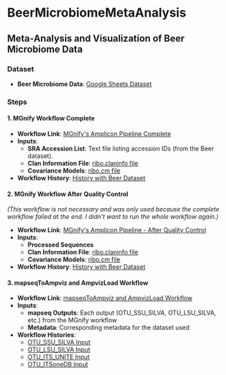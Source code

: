 # BeerMicrobiomeMetaAnalysis

## Meta-Analysis and Visualization of Beer Microbiome Data

### Dataset

- **Beer Microbiome Data**: [Google Sheets Dataset](https://docs.google.com/spreadsheets/d/1RblHxOcXIFd2tg4P7cHtZNuElin5ifOHt_0KawkYU7A/edit?gid=0#gid=0)

### Steps

#### 1. MGnify Workflow Complete

- **Workflow Link**: [MGnify's Amplicon Pipeline Complete](https://usegalaxy.eu/u/marabesemer/w/mgnifys-amplicon-pipeline-complete)
- **Inputs**:
  - **SRA Accession List**: Text file listing accession IDs (from the Beer dataset).
  - **Clan Information File**: [ribo.claninfo file](https://github.com/MaraBesemer/BeerMicrobiomeMetaAnalysis/blob/main/ribo.claninfo.txt)
  - **Covariance Models**: [ribo.cm file](https://github.com/MaraBesemer/BeerMicrobiomeMetaAnalysis/blob/main/ribo.cm)
- **Workflow History**: [History with Beer Dataset](https://usegalaxy.eu/u/marabesemer/h/mgnify-complete-dataset-1)

#### 2. MGnify Workflow After Quality Control
*(This workflow is not necessary and was only used because the complete workflow failed at the end. I didn't want to run the whole workflow again.)*

- **Workflow Link**: [MGnify's Amplicon Pipeline - After Quality Control](https://usegalaxy.eu/u/marabesemer/w/mgnifys-amplicon-pipeline---after-quality-control)
- **Inputs**:
  - **Processed Sequences**
  - **Clan Information File**: [ribo.claninfo file](https://github.com/MaraBesemer/BeerMicrobiomeMetaAnalysis/blob/main/ribo.claninfo.txt)
  - **Covariance Models**: [ribo.cm file](https://github.com/MaraBesemer/BeerMicrobiomeMetaAnalysis/blob/main/ribo.cm)
- **Workflow History**: [History with Beer Dataset](https://usegalaxy.eu/u/marabesemer/h/after-quality-control-complete-dataset)


#### 3. mapseqToAmpviz and AmpvizLoad Workflow

- **Workflow Link**: [mapseqToAmpviz and AmpvizLoad Workflow](https://usegalaxy.eu/u/marabesemer/w/copy-of-mapseqtoampvis-and-appvisload-1)
- **Inputs**:
  - **mapseq Outputs**: Each output (OTU_SSU_SILVA, OTU_LSU_SILVA, etc.) from the MGnify workflow
  - **Metadata**: Corresponding metadata for the dataset used
- **Workflow Histories**:
  - [OTU_SSU_SILVA Input](https://usegalaxy.eu/u/marabesemer/h/mapseqtoampviz-and-ampvizload-v2)
  - [OTU_LSU_SILVA Input](https://usegalaxy.eu/u/marabesemer/h/mapseqtoampviz-and-ampvizload-lsu)
  - [OTU_ITS_UNITE Input](https://usegalaxy.eu/u/marabesemer/h/mapseq-to-ampvis-its-unite)
  - [OTU_ITSoneDB Input](https://usegalaxy.eu/u/marabesemer/h/mapseq-to-ampvis-itsonedb)
